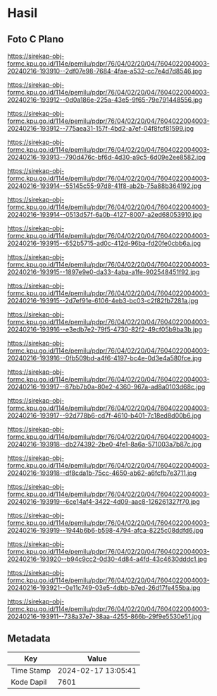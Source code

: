# Hasil

## Foto C Plano

https://sirekap-obj-formc.kpu.go.id/114e/pemilu/pdpr/76/04/02/20/04/7604022004003-20240216-193910--2df07e98-7684-4fae-a532-cc7e4d7d8546.jpg

https://sirekap-obj-formc.kpu.go.id/114e/pemilu/pdpr/76/04/02/20/04/7604022004003-20240216-193912--0d0a186e-225a-43e5-9f65-79e791448556.jpg

https://sirekap-obj-formc.kpu.go.id/114e/pemilu/pdpr/76/04/02/20/04/7604022004003-20240216-193912--775aea31-157f-4bd2-a7ef-04f8fcf81599.jpg

https://sirekap-obj-formc.kpu.go.id/114e/pemilu/pdpr/76/04/02/20/04/7604022004003-20240216-193913--790d476c-bf6d-4d30-a9c5-6d09e2ee8582.jpg

https://sirekap-obj-formc.kpu.go.id/114e/pemilu/pdpr/76/04/02/20/04/7604022004003-20240216-193914--55145c55-97d8-41f8-ab2b-75a88b364192.jpg

https://sirekap-obj-formc.kpu.go.id/114e/pemilu/pdpr/76/04/02/20/04/7604022004003-20240216-193914--0513d57f-6a0b-4127-8007-a2ed68053910.jpg

https://sirekap-obj-formc.kpu.go.id/114e/pemilu/pdpr/76/04/02/20/04/7604022004003-20240216-193915--652b5715-ad0c-412d-96ba-fd20fe0cbb6a.jpg

https://sirekap-obj-formc.kpu.go.id/114e/pemilu/pdpr/76/04/02/20/04/7604022004003-20240216-193915--1897e9e0-da33-4aba-a1fe-902548451f92.jpg

https://sirekap-obj-formc.kpu.go.id/114e/pemilu/pdpr/76/04/02/20/04/7604022004003-20240216-193915--2d7ef91e-6106-4eb3-bc03-c2f82fb7281a.jpg

https://sirekap-obj-formc.kpu.go.id/114e/pemilu/pdpr/76/04/02/20/04/7604022004003-20240216-193916--e3edb7e2-79f5-4730-82f2-49cf05b9ba3b.jpg

https://sirekap-obj-formc.kpu.go.id/114e/pemilu/pdpr/76/04/02/20/04/7604022004003-20240216-193916--0fb509bd-a4f6-4197-bc4e-0d3e4a580fce.jpg

https://sirekap-obj-formc.kpu.go.id/114e/pemilu/pdpr/76/04/02/20/04/7604022004003-20240216-193917--87bb7b0a-80e2-4360-967a-ad8a0103d68c.jpg

https://sirekap-obj-formc.kpu.go.id/114e/pemilu/pdpr/76/04/02/20/04/7604022004003-20240216-193917--92d778b6-cd7f-4610-b401-7c18ed8d00b6.jpg

https://sirekap-obj-formc.kpu.go.id/114e/pemilu/pdpr/76/04/02/20/04/7604022004003-20240216-193918--db274392-2be0-4fe1-8a6a-571003a7b87c.jpg

https://sirekap-obj-formc.kpu.go.id/114e/pemilu/pdpr/76/04/02/20/04/7604022004003-20240216-193918--df8cda1b-75cc-4650-ab62-a6fcfb7e3711.jpg

https://sirekap-obj-formc.kpu.go.id/114e/pemilu/pdpr/76/04/02/20/04/7604022004003-20240216-193919--6ce14af4-3422-4d09-aac8-126261327f70.jpg

https://sirekap-obj-formc.kpu.go.id/114e/pemilu/pdpr/76/04/02/20/04/7604022004003-20240216-193919--1944b6b6-b598-4794-afca-8225c08ddfd6.jpg

https://sirekap-obj-formc.kpu.go.id/114e/pemilu/pdpr/76/04/02/20/04/7604022004003-20240216-193920--b94c9cc2-0d30-4d84-a4fd-43c4630dddc1.jpg

https://sirekap-obj-formc.kpu.go.id/114e/pemilu/pdpr/76/04/02/20/04/7604022004003-20240216-193921--0e11c749-03e5-4dbb-b7ed-26d17fe455ba.jpg

https://sirekap-obj-formc.kpu.go.id/114e/pemilu/pdpr/76/04/02/20/04/7604022004003-20240216-193911--738a37e7-38aa-4255-866b-29f9e5530e51.jpg


## Metadata

| Key        | Value               |
| ---------- | ------------------- |
| Time Stamp | 2024-02-17 13:05:41 |
| Kode Dapil | 7601                |



